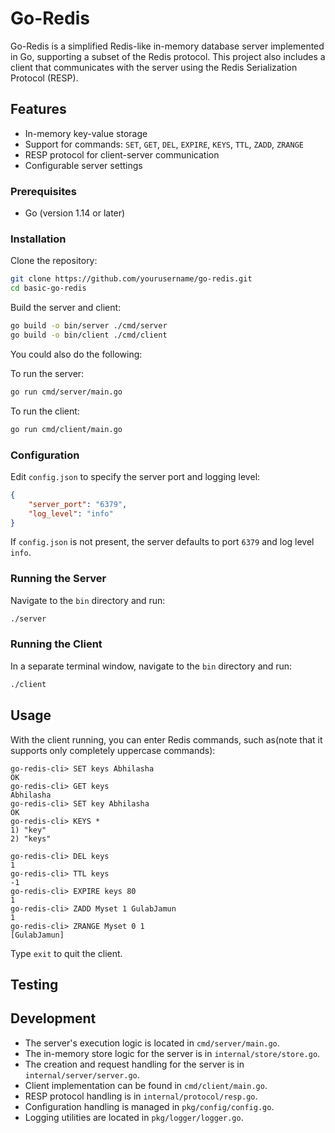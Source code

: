 
# Go-Redis

Go-Redis is a simplified Redis-like in-memory database server implemented in Go, supporting a subset of the Redis protocol. This project also includes a client that communicates with the server using the Redis Serialization Protocol (RESP).

## Features

- In-memory key-value storage
- Support for commands: `SET`, `GET`, `DEL`, `EXPIRE`, `KEYS`, `TTL`, `ZADD`, `ZRANGE`
- RESP protocol for client-server communication
- Configurable server settings

### Prerequisites

- Go (version 1.14 or later)

### Installation

Clone the repository:

```bash
git clone https://github.com/yourusername/go-redis.git
cd basic-go-redis
```

Build the server and client:

```bash
go build -o bin/server ./cmd/server
go build -o bin/client ./cmd/client
```

You could also do the following:  

To run the server:  
```bash
go run cmd/server/main.go

```
To run the client:  
```bash
go run cmd/client/main.go

```

### Configuration

Edit `config.json` to specify the server port and logging level:

```json
{
    "server_port": "6379",
    "log_level": "info"
}
```

If `config.json` is not present, the server defaults to port `6379` and log level `info`.

### Running the Server

Navigate to the `bin` directory and run:

```bash
./server
```

### Running the Client

In a separate terminal window, navigate to the `bin` directory and run:

```bash
./client
```

## Usage

With the client running, you can enter Redis commands, such as(note that it supports only completely uppercase commands):

```
go-redis-cli> SET keys Abhilasha
OK
go-redis-cli> GET keys
Abhilasha
go-redis-cli> SET key Abhilasha
OK
go-redis-cli> KEYS *
1) "key"
2) "keys"

go-redis-cli> DEL keys
1
go-redis-cli> TTL keys
-1
go-redis-cli> EXPIRE keys 80
1
go-redis-cli> ZADD Myset 1 GulabJamun
1
go-redis-cli> ZRANGE Myset 0 1
[GulabJamun]

```

Type `exit` to quit the client.

## Testing 




## Development

- The server's execution logic is located in `cmd/server/main.go`.
- The in-memory store logic for the server is in `internal/store/store.go`.
- The creation and request handling for the server is in `internal/server/server.go`.
- Client implementation can be found in `cmd/client/main.go`.
- RESP protocol handling is in `internal/protocol/resp.go`.
- Configuration handling is managed in `pkg/config/config.go`.
- Logging utilities are located in `pkg/logger/logger.go`.
